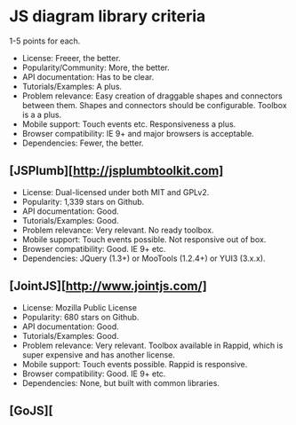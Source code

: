 # JS diagram library criteria

1-5 points for each.

- License: Freeer, the better.
- Popularity/Community: More, the better.
- API documentation: Has to be clear.
- Tutorials/Examples: A plus.
- Problem relevance: Easy creation of draggable shapes and connectors between them. Shapes and connectors should be configurable. Toolbox is a a plus.
- Mobile support: Touch events etc. Responsiveness a plus.
- Browser compatibility: IE 9+ and major browsers is acceptable.
- Dependencies: Fewer, the better.

## [JSPlumb][http://jsplumbtoolkit.com]

- License: Dual-licensed under both MIT and GPLv2.
- Popularity: 1,339 stars on Github.
- API documentation: Good.
- Tutorials/Examples: Good.
- Problem relevance: Very relevant. No ready toolbox.
- Mobile support: Touch events possible. Not responsive out of box.
- Browser compatibility: Good. IE 9+ etc.
- Dependencies: JQuery (1.3+) or MooTools (1.2.4+) or YUI3 (3.x.x).

## [JointJS][http://www.jointjs.com/]

- License: Mozilla Public License
- Popularity: 680 stars on Github.
- API documentation: Good.
- Tutorials/Examples: Good.
- Problem relevance: Very relevant. Toolbox available in Rappid, which is super expensive and has another license.
- Mobile support: Touch events possible. Rappid is responsive.
- Browser compatibility: Good. IE 9+ etc.
- Dependencies: None, but built with common libraries.

## [GoJS][
